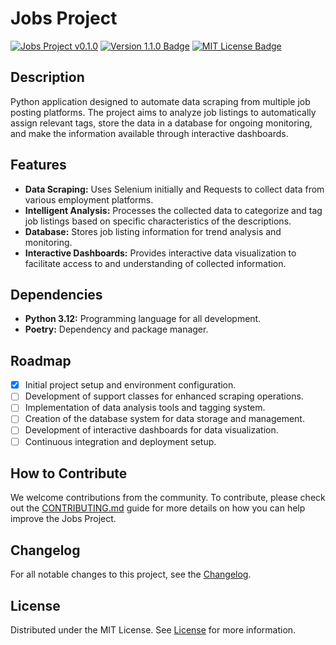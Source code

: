 <!-- [![Project Image](path_to_image)](link_to_higher_resolution_image) -->

# Jobs Project
[![Jobs Project v0.1.0][jobs_project-badge]][repo] [![Version 1.1.0 Badge][version-badge]][changelog] [![MIT License Badge][license-badge]][license]

## Description
Python application designed to automate data scraping from multiple job posting platforms. The project aims to analyze job listings to automatically assign relevant tags, store the data in a database for ongoing monitoring, and make the information available through interactive dashboards.

## Features
- **Data Scraping:** Uses Selenium initially and Requests to collect data from various employment platforms.
- **Intelligent Analysis:** Processes the collected data to categorize and tag job listings based on specific characteristics of the descriptions.
- **Database:** Stores job listing information for trend analysis and monitoring.
- **Interactive Dashboards:** Provides interactive data visualization to facilitate access to and understanding of collected information.

## Dependencies
- **Python 3.12:** Programming language for all development.
- **Poetry:** Dependency and package manager.

## Roadmap
- [x] Initial project setup and environment configuration.
- [ ] Development of support classes for enhanced scraping operations.
- [ ] Implementation of data analysis tools and tagging system.
- [ ] Creation of the database system for data storage and management.
- [ ] Development of interactive dashboards for data visualization.
- [ ] Continuous integration and deployment setup.

## How to Contribute
We welcome contributions from the community. To contribute, please check out the [CONTRIBUTING.md](CONTRIBUTING.md) guide for more details on how you can help improve the Jobs Project.

## Changelog
For all notable changes to this project, see the [Changelog](https://github.com/Chr0l/Jobs_Project/blob/main/CHANGELOG.md).

## License
Distributed under the MIT License. See [License](LICENSE) for more information.


[jobs_project-badge]: https://img.shields.io/badge/Jobs%20Project-%23E05735
[repo]: "https://github.com/Chr0l/Jobs_Project",
[changelog]: ./CHANGELOG.md
[version-badge]: https://img.shields.io/badge/version-0.1.0-blue
[license]: ./LICENSE
[license-badge]: https://img.shields.io/badge/license-MIT-blue.svg
